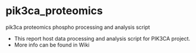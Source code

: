 # pik3ca_proteomics
pik3ca proteomics phospho processing and analysis script

- This report host data processing and analysis script for PIK3CA project.
- More info can be found in Wiki
